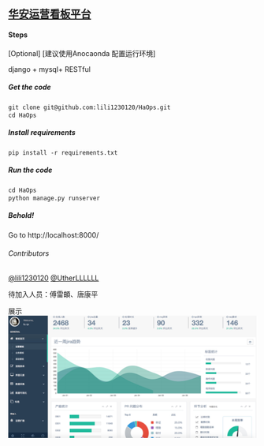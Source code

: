 ## [华安运营看板平台](git@github.com:lili1230120/HaOps.git)

#### Steps
[Optional] [建议使用Anocaonda 配置运行环境]

django + mysql+ RESTful

##### Get the code
    git clone git@github.com:lili1230120/HaOps.git
    cd HaOps

##### Install requirements 
    pip install -r requirements.txt

##### Run the code
    cd HaOps
    python manage.py runserver 
    
##### Behold!
Go to http://localhost:8000/

###### Contributors 
[@lili1230120](https://github.com/lili1230120)
[@UtherLLLLLL](https://github.com/UtherLLLLLL)

待加入人员：傅雷頔、唐康平

展示
![image](https://github.com/lili1230120/HaOps/blob/master/HaOps/app/static/images/HaOps.jpg)

